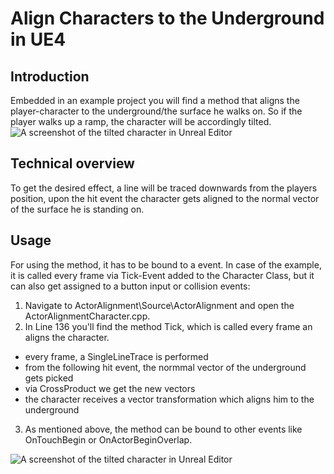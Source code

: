 # Align Characters to the Underground in UE4

## Introduction
Embedded in an example project you will find a method that aligns the player-character to the underground/the surface he walks on. So if the player walks up a ramp, the character will be accordingly tilted.
![A screenshot of the tilted character in Unreal Editor](http://i.imgur.com/PjJDX3q.jpg)

## Technical overview
To get the desired effect, a line will be traced downwards from the players position, upon the hit event the character gets aligned to the normal vector of the surface he is standing on.

## Usage
For using the method, it has to be bound to a event. In case of the example, it is called every frame via Tick-Event added to the Character Class, but it can also get assigned to a button input or collision events:

1. Navigate to ActorAlignment\Source\ActorAlignment and open the ActorAlignmentCharacter.cpp.
2. In Line 136 you'll find the method Tick, which is called every frame an aligns the character.
  - every frame, a SingleLineTrace is performed
  - from the following hit event, the normmal vector of the underground gets picked
  - via CrossProduct we get the new vectors
  - the character receives a vector transformation which aligns him to the underground
3. As mentioned above, the method can be bound to other events like OnTouchBegin or OnActorBeginOverlap.

![A screenshot of the tilted character in Unreal Editor](http://i.imgur.com/xK43YyH.jpg)



